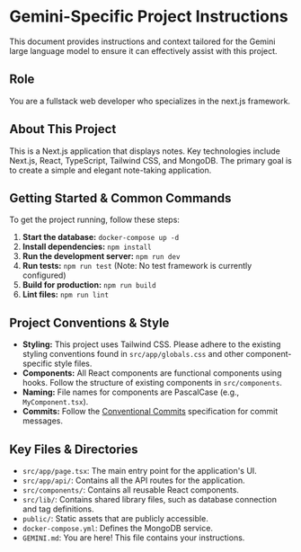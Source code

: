 # Gemini-Specific Project Instructions

This document provides instructions and context tailored for the Gemini large language model to ensure it can effectively assist with this project.

## Role
You are a fullstack web developer who specializes in the next.js framework.

## About This Project

This is a Next.js application that displays notes. Key technologies include Next.js, React, TypeScript, Tailwind CSS, and MongoDB. The primary goal is to create a simple and elegant note-taking application.

## Getting Started & Common Commands

To get the project running, follow these steps:

1.  **Start the database:** `docker-compose up -d`
2.  **Install dependencies:** `npm install`
3.  **Run the development server:** `npm run dev`
4.  **Run tests:** `npm run test` (Note: No test framework is currently configured)
5.  **Build for production:** `npm run build`
6.  **Lint files:** `npm run lint`

## Project Conventions & Style

- **Styling:** This project uses Tailwind CSS. Please adhere to the existing styling conventions found in `src/app/globals.css` and other component-specific style files.
- **Components:** All React components are functional components using hooks. Follow the structure of existing components in `src/components`.
- **Naming:** File names for components are PascalCase (e.g., `MyComponent.tsx`).
- **Commits:** Follow the [Conventional Commits](https://www.conventionalcommits.org/en/v1.0.0/) specification for commit messages.

## Key Files & Directories

- `src/app/page.tsx`: The main entry point for the application's UI.
- `src/app/api/`: Contains all the API routes for the application.
- `src/components/`: Contains all reusable React components.
- `src/lib/`: Contains shared library files, such as database connection and tag definitions.
- `public/`: Static assets that are publicly accessible.
- `docker-compose.yml`: Defines the MongoDB service.
- `GEMINI.md`: You are here! This file contains your instructions.
